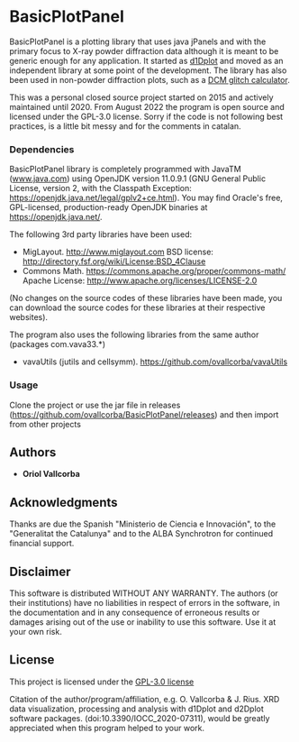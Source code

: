 # BasicPlotPanel

BasicPlotPanel is a plotting library that uses java jPanels and with the primary focus to X-ray powder diffraction data although it is meant to be generic enough for any application. It started as [d1Dplot](https://github.com/ovallcorba/d1Dplot) and moved as an independent library at some point of the development. The library has also been used in non-powder diffraction plots, such as a [DCM glitch calculator](https://github.com/ovallcorba/DCM_Glitches_calculator).

This was a personal closed source project started on 2015 and actively maintained until 2020. From August 2022 the program is open source and licensed under the GPL-3.0 license. Sorry if the code is not following best practices, is a little bit messy and for the comments in catalan.

### Dependencies

BasicPlotPanel library is completely programmed with JavaTM (www.java.com) using OpenJDK version 11.0.9.1 (GNU General Public License, version 2, with the Classpath Exception: https://openjdk.java.net/legal/gplv2+ce.html). You may find Oracle's free, GPL-licensed, production-ready OpenJDK binaries at https://openjdk.java.net/.

The following 3rd party libraries have been used:
- MigLayout. http://www.miglayout.com
    BSD license: http://directory.fsf.org/wiki/License:BSD_4Clause
- Commons Math. https://commons.apache.org/proper/commons-math/
    Apache License: http://www.apache.org/licenses/LICENSE-2.0

(No changes on the source codes of these libraries have been made, you can download the source codes for these libraries at their respective websites).

The program also uses the following libraries from the same author (packages com.vava33.*)

- vavaUtils (jutils and cellsymm). https://github.com/ovallcorba/vavaUtils

### Usage

Clone the project or use the jar file in releases (https://github.com/ovallcorba/BasicPlotPanel/releases) and then import from other projects 

## Authors

  - **Oriol Vallcorba**

## Acknowledgments 

Thanks are due the Spanish "Ministerio de Ciencia e Innovación", to the "Generalitat the Catalunya" and to the ALBA Synchrotron for continued financial support.

## Disclaimer

This software is distributed WITHOUT ANY WARRANTY. The authors (or their institutions) have no liabilities in respect of errors in the software, in the documentation and in any consequence of erroneous results or damages arising out of the use or inability to use this software. Use it at your own risk.

## License

This project is licensed under the [GPL-3.0 license](LICENSE.txt)

Citation of the author/program/affiliation, e.g. O. Vallcorba & J. Rius. XRD data visualization, processing and analysis with d1Dplot and d2Dplot software packages. (doi:10.3390/IOCC_2020-07311), would be greatly appreciated when this program helped to your work.
